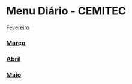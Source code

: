 # Menu Diário - CEMITEC

[Fevereiro](./fevereiro.md)

### [Março](./marco.md)

### [Abril](./abril.md)

### [Maio](./maio.md)
